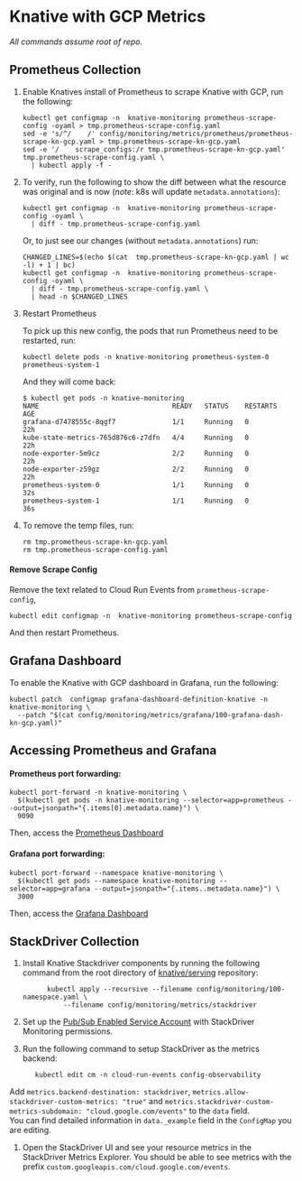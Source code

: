 # Knative with GCP Metrics

_All commands assume root of repo._

## Prometheus Collection

1. Enable Knatives install of Prometheus to scrape Knative with GCP, run the
   following:

   ```shell
   kubectl get configmap -n  knative-monitoring prometheus-scrape-config -oyaml > tmp.prometheus-scrape-config.yaml
   sed -e 's/^/    /' config/monitoring/metrics/prometheus/prometheus-scrape-kn-gcp.yaml > tmp.prometheus-scrape-kn-gcp.yaml
   sed -e '/    scrape_configs:/r tmp.prometheus-scrape-kn-gcp.yaml' tmp.prometheus-scrape-config.yaml \
     | kubectl apply -f -
   ```

1. To verify, run the following to show the diff between what the resource was
   original and is now (_note_: k8s will update `metadata.annotations`):

   ```shell
   kubectl get configmap -n  knative-monitoring prometheus-scrape-config -oyaml \
     | diff - tmp.prometheus-scrape-config.yaml
   ```

   Or, to just see our changes (without `metadata.annotations`) run:

   ```shell
   CHANGED_LINES=$(echo $(cat  tmp.prometheus-scrape-kn-gcp.yaml | wc -l) + 1 | bc)
   kubectl get configmap -n  knative-monitoring prometheus-scrape-config -oyaml \
     | diff - tmp.prometheus-scrape-config.yaml \
     | head -n $CHANGED_LINES
   ```

1. Restart Prometheus

   To pick up this new config, the pods that run Prometheus need to be
   restarted, run:

   ```shell
   kubectl delete pods -n knative-monitoring prometheus-system-0 prometheus-system-1
   ```

   And they will come back:

   ```shell
   $ kubectl get pods -n knative-monitoring
   NAME                                 READY   STATUS    RESTARTS   AGE
   grafana-d7478555c-8qgf7              1/1     Running   0          22h
   kube-state-metrics-765d876c6-z7dfn   4/4     Running   0          22h
   node-exporter-5m9cz                  2/2     Running   0          22h
   node-exporter-z59gz                  2/2     Running   0          22h
   prometheus-system-0                  1/1     Running   0          32s
   prometheus-system-1                  1/1     Running   0          36s
   ```

1. To remove the temp files, run:

   ```shell
   rm tmp.prometheus-scrape-kn-gcp.yaml
   rm tmp.prometheus-scrape-config.yaml
   ```

#### Remove Scrape Config

Remove the text related to Cloud Run Events from `prometheus-scrape-config`,

```shell
kubectl edit configmap -n  knative-monitoring prometheus-scrape-config
```

And then restart Prometheus.

## Grafana Dashboard

To enable the Knative with GCP dashboard in Grafana, run the following:

```shell
kubectl patch  configmap grafana-dashboard-definition-knative -n knative-monitoring \
  --patch "$(cat config/monitoring/metrics/grafana/100-grafana-dash-kn-gcp.yaml)"
```

## Accessing Prometheus and Grafana

#### Prometheus port forwarding:

```shell
kubectl port-forward -n knative-monitoring \
  $(kubectl get pods -n knative-monitoring --selector=app=prometheus --output=jsonpath="{.items[0].metadata.name}") \
  9090
```

Then, access the [Prometheus Dashboard](http://localhost:9090)

#### Grafana port forwarding:

```shell
kubectl port-forward --namespace knative-monitoring \
  $(kubectl get pods --namespace knative-monitoring --selector=app=grafana --output=jsonpath="{.items..metadata.name}") \
  3000
```

Then, access the [Grafana Dashboard](http://localhost:3000)

## StackDriver Collection

1.  Install Knative Stackdriver components by running the following command from
    the root directory of [knative/serving](https://github.com/knative/serving)
    repository:

    ```shell
          kubectl apply --recursive --filename config/monitoring/100-namespace.yaml \
              --filename config/monitoring/metrics/stackdriver
    ```

1.  Set up the [Pub/Sub Enabled Service Account](../../../docs/pubsub/README.md)
    with StackDriver Monitoring permissions.

1.  Run the following command to setup StackDriver as the metrics backend:

    ```shell
       kubectl edit cm -n cloud-run-events config-observability
    ```

Add `metrics.backend-destination: stackdriver`,
`metrics.allow-stackdriver-custom-metrics: "true"` and
`metrics.stackdriver-custom-metrics-subdomain: "cloud.google.com/events"` to the
`data` field.  
 You can find detailed information in `data._example` field in the `ConfigMap` you
are editing.

1. Open the StackDriver UI and see your resource metrics in the StackDriver
   Metrics Explorer. You should be able to see metrics with the prefix
   `custom.googleapis.com/cloud.google.com/events`.
